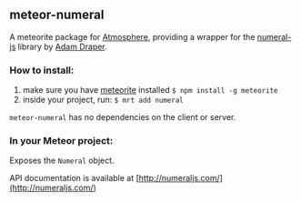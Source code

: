 ## meteor-numeral

A meteorite package for [Atmosphere](https://atmosphere.meteor.com), providing a wrapper for the [numeral-js](https://github.com/adamwdraper/Numeral-js) library by [Adam Draper](https://github.com/adamwdraper).

### How to install:
1. make sure you have [meteorite](https://github.com/oortcloud/meteorite) installed
    `$ npm install -g meteorite`
2. inside your project, run:
    `$ mrt add numeral`

`meteor-numeral` has no dependencies on the client or server.

### In your Meteor project:

Exposes the `Numeral` object.

API documentation is available at [http://numeraljs.com/](http://numeraljs.com/)
